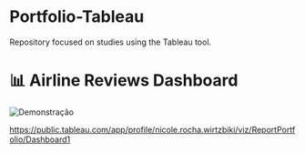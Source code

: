 # Portfolio-Tableau
Repository focused on studies using the Tableau tool.

# 📊 Airline Reviews Dashboard

![Demonstração](https://github.com/nicowirtzbiki/Portfolio-Tableau/blob/main/Airline%20Reviews%20Dashboard/reviews-report-video.gif)

https://public.tableau.com/app/profile/nicole.rocha.wirtzbiki/viz/ReportPortfolio/Dashboard1


